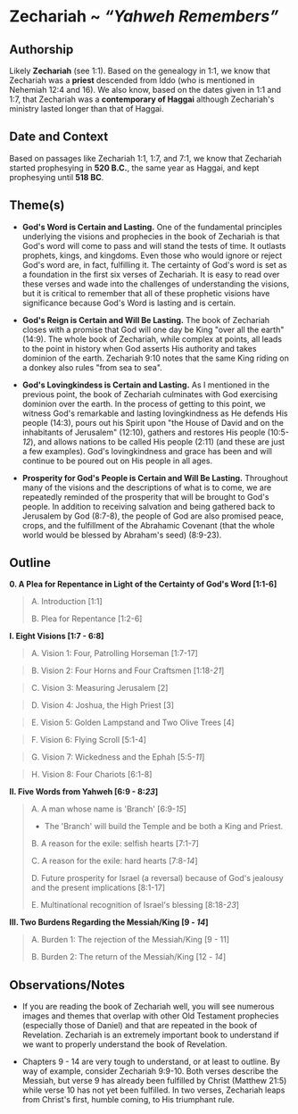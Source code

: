 # Zechariah ~ *“Yahweh Remembers”*


## Authorship
Likely **Zechariah** (see 1:1). Based on the genealogy in 1:1, we know that Zechariah was a **priest** descended from Iddo (who is mentioned in Nehemiah 12:4 and 16). We also know, based on the dates given in 1:1 and 1:7, that Zechariah was a **contemporary of Haggai** although Zechariah's ministry lasted longer than that of Haggai.


## Date and Context
Based on passages like Zechariah 1:1, 1:7, and 7:1, we know that Zechariah started prophesying in **520 B.C.**, the same year as Haggai, and kept prophesying until **518 BC**.


## Theme(s)
- **God's Word is Certain and Lasting.** One of the fundamental principles underlying the visions and prophecies in the book of Zechariah is that God's word will come to pass and will stand the tests of time. It outlasts prophets, kings, and kingdoms. Even those who would ignore or reject God's word are, in fact, fulfilling it. The certainty of God's word is set as a foundation in the first six verses of Zechariah. It is easy to read over these verses and wade into the challenges of understanding the visions, but it is critical to remember that all of these prophetic visions have significance because God's Word is lasting and is certain.

- **God's Reign is Certain and Will Be Lasting.** The book of Zechariah closes with a promise that God will one day be King "over all the earth" (14:9). The whole book of Zechariah, while complex at points, all leads to the point in history when God asserts His authority and takes dominion of the earth. Zechariah 9:10 notes that the same King riding on a donkey also rules "from sea to sea".

- **God's Lovingkindess is Certain and Lasting.** As I mentioned in the previous point, the book of Zechariah culminates with God exercising dominion over the earth. In the process of getting to this point, we witness God's remarkable and lasting lovingkindness as He defends His people (14:3), pours out his Spirit upon "the House of David and on the inhabitants of Jerusalem" (12:10), gathers and restores His people (10:5-*12*), and allows nations to be called His people (2:11) (and these are just a few examples). God's lovingkindness and grace has been and will continue to be poured out on His people in all ages.

- **Prosperity for God's People is Certain and Will Be Lasting.** Throughout many of the visions and the descriptions of what is to come, we are repeatedly reminded of the prosperity that will be brought to God's people. In addition to receiving salvation and being gathered back to Jerusalem by God (8:7-8), the people of God are also promised peace, crops, and the fulfillment of the Abrahamic Covenant (that the whole world would be blessed by Abraham's seed) (8:9-23).

## Outline
**0. A Plea for Repentance in Light of the Certainty of God's Word  [1:1-6]**

  > A. Introduction  [1:1]
  > 
  > B. Plea for Repentance  [1:2-6]

**I. Eight Visions  [1:7 - 6:8]**

  > A. Vision 1: Four, Patrolling Horseman  [1:7-17]

  > B. Vision 2: Four Horns and Four Craftsmen  [1:18-*21*]

  > C. Vision 3: Measuring Jerusalem  [2]

  > D. Vision 4: Joshua, the High Priest  [3]

  > E. Vision 5: Golden Lampstand and Two Olive Trees  [4]

  > F. Vision 6: Flying Scroll  [5:1-4]

  > G. Vision 7: Wickedness and the Ephah  [5:5-*11*]

  > H. Vision 8: Four Chariots  [6:1-8]


**II. Five Words from Yahweh  [6:9 - 8:*23*]**

  > A. A man whose name is 'Branch'  [6:9-*15*]
  > 
  >   - The 'Branch' will build the Temple and be both a King and Priest.
  > 
  > B. A reason for the exile: selfish hearts  [7:1-7]
  > 
  > C. A reason for the exile: hard hearts  [7:8-*14*]
  > 
  > D. Future prosperity for Israel (a reversal) because of God's jealousy and the present implications  [8:1-17]
  > 
  > E. Multinational recognition of Israel's blessing  [8:18-*23*]

**III. Two Burdens Regarding the Messiah/King  [9 - *14*]**

  > A. Burden 1: The rejection of the Messiah/King  [9 - 11]
  > 
  > B. Burden 2: The return of the Messiah/King  [12 - *14*]


## Observations/Notes
  - If you are reading the book of Zechariah well, you will see numerous images and themes that overlap with other Old Testament prophecies (especially those of Daniel) and that are repeated in the book of Revelation. Zechariah is an extremely important book to understand if we want to properly understand the book of Revelation.

  - Chapters 9 - 14 are very tough to understand, or at least to outline. By way of example, consider Zechariah 9:9-10. Both verses describe the Messiah, but verse 9 has already been fulfilled by Christ (Matthew 21:5) while verse 10 has not yet been fulfilled. In two verses, Zechariah leaps from Christ's first, humble coming, to His triumphant rule.
